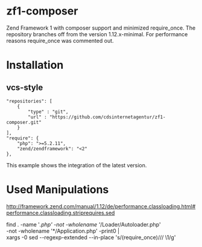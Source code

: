 zf1-composer
============

Zend Framework 1 with composer support and minimized require_once. The repository branches off from the version 1.12.x-minimal. For performance reasons require_once was commented out.

Installation
============

## vcs-style

    "repositories": [
        {
            "type" : "git",
            "url" : "https://github.com/cdsinternetagentur/zf1-composer.git"
        }
    ],
    "require": {
        "php": ">=5.2.11",
        "zend/zendframework": "<2"
    },
    
This example shows the integration of the latest version.

Used Manipulations
==================

http://framework.zend.com/manual/1.12/de/performance.classloading.html#performance.classloading.striprequires.sed

find . -name '*.php' -not -wholename '*/Loader/Autoloader.php' \
  -not -wholename '*/Application.php' -print0 | \
  xargs -0 sed --regexp-extended --in-place 's/(require_once)/\/\/ \1/g'